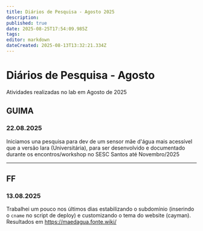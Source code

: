 ```yaml
---
title: Diários de Pesquisa - Agosto 2025
description: 
published: true
date: 2025-08-25T17:54:09.985Z
tags: 
editor: markdown
dateCreated: 2025-08-13T13:32:21.334Z
---
```


# Diários de Pesquisa - Agosto

Atividades realizadas no lab em Agosto de 2025

## GUIMA
### 22.08.2025

Iniciamos una pesquisa para dev de um sensor mãe d'água mais acessível que a versão Iara (Universitária), para ser desenvolvido e documentado durante os encontros/workshop no SESC Santos até Novembro/2025

---------------------------------------------------------------------
## FF
### 13.08.2025

Trabalhei um pouco nos últimos dias estabilizando o subdomínio (inserindo o `cname` no script de deploy) e customizando o tema do website (cayman). Resultados em https://maedagua.fonte.wiki/ 